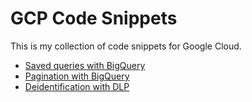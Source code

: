 # GCP Code Snippets

This is my collection of code snippets for Google Cloud.

* [Saved queries with BigQuery](bq)
* [Pagination with BigQuery](bq-pagination)
* [Deidentification with DLP](dlp)
